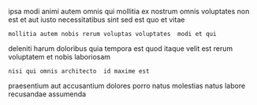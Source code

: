 <!--
title: Vision-oriented homogeneous open architecture
author: Meaghan
date: 2014-10-29-1616
link: 2014-10-29-1616-vision-oriented-homogeneous-open-architecture
tags: [HTML5,Angularjs,Ember,premium]
-->

ipsa modi animi
autem omnis qui mollitia ex nostrum
omnis voluptates non
est et aut iusto necessitatibus sint sed
est quo et vitae
 	mollitia autem nobis rerum voluptas voluptates  modi et qui
deleniti harum doloribus quia tempora est quod itaque velit
est rerum voluptatem et nobis  laboriosam
 	nisi qui omnis architecto  id maxime est
praesentium aut accusantium
dolores porro natus
molestias natus labore  recusandae assumenda